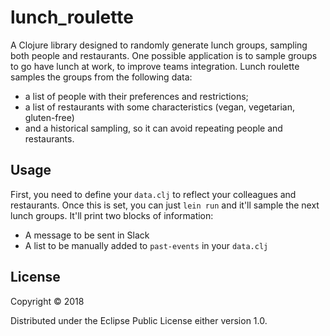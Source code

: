 # lunch_roulette

A Clojure library designed to  randomly generate lunch groups, sampling both people and
restaurants. One possible application is to sample groups to go have lunch at work, to
improve teams integration. Lunch roulette samples the groups from the following data:

- a list of people with their preferences and restrictions;
- a list of restaurants with some characteristics (vegan, vegetarian, gluten-free)
- and a historical sampling, so it can avoid repeating people and restaurants.

## Usage

First, you need to define your `data.clj` to reflect your colleagues and restaurants. Once this is set, you can just `lein run` and it'll sample the next lunch groups. It'll print two blocks of information:
  - A message to be sent in Slack
  - A list to be manually added to `past-events` in your `data.clj`

## License

Copyright © 2018

Distributed under the Eclipse Public License either version 1.0.
